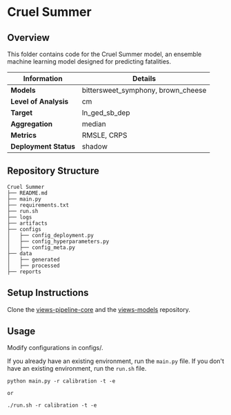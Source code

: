 # Cruel Summer 
## Overview

This folder contains code for the Cruel Summer model, an ensemble machine learning model designed for predicting fatalities. 


| Information         | Details                        |
|---------------------|--------------------------------|
| **Models** | bittersweet_symphony, brown_cheese                  |
| **Level of Analysis** | cm            |
| **Target**         | ln_ged_sb_dep |
| **Aggregation**       |  median   |
| **Metrics**       |  RMSLE, CRPS    |
| **Deployment Status**       |  shadow    |

## Repository Structure

```
Cruel Summer
├── README.md
├── main.py
├── requirements.txt
├── run.sh
├── logs
├── artifacts
├── configs
│   ├── config_deployment.py
│   ├── config_hyperparameters.py
│   ├── config_meta.py
├── data
│   ├── generated
│   ├── processed
├── reports
```

## Setup Instructions

Clone the [views-pipeline-core](https://github.com/views-platform/views-pipeline-core) and the [views-models](https://github.com/views-platform/views-models) repository.


## Usage
Modify configurations in configs/.

If you already have an existing environment, run the `main.py` file. If you don't have an existing environment, run the `run.sh` file. 

```
python main.py -r calibration -t -e

or

./run.sh -r calibration -t -e
```


